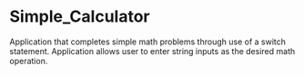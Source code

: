 # Simple_Calculator
 Application that completes simple math problems through use of a switch statement. Application allows user to enter string inputs as the desired math operation.
